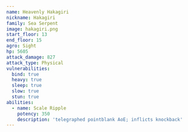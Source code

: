 ```yaml
---
name: Heavenly Hakagiri
nickname: Hakagiri
family: Sea Serpent
image: hakagiri.png
start_floor: 13
end_floor: 15
agro: Sight
hp: 5605
attack_damage: 827
attack_type: Physical
vulnerabilities:
  bind: true
  heavy: true
  sleep: true
  slow: true
  stun: true
abilities:
  - name: Scale Ripple
    potency: 350
    description: 'telegraphed pointblank AoE; inflicts knockback'
---
```

